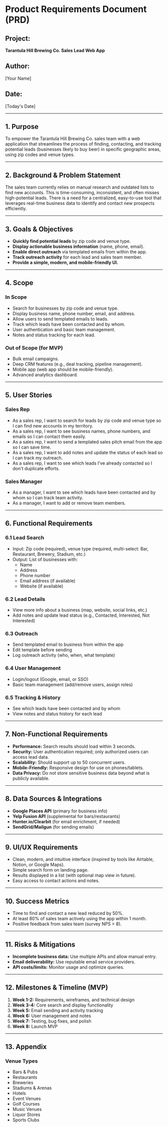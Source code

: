 # Product Requirements Document (PRD)

## Project:  
**Tarantula Hill Brewing Co. Sales Lead Web App**

## Author:  
[Your Name]

## Date:  
[Today's Date]

---

## 1. Purpose

To empower the Tarantula Hill Brewing Co. sales team with a web application that streamlines the process of finding, contacting, and tracking potential leads (businesses likely to buy beer) in specific geographic areas, using zip codes and venue types.

---

## 2. Background & Problem Statement

The sales team currently relies on manual research and outdated lists to find new accounts. This is time-consuming, inconsistent, and often misses high-potential leads. There is a need for a centralized, easy-to-use tool that leverages real-time business data to identify and contact new prospects efficiently.

---

## 3. Goals & Objectives

- **Quickly find potential leads** by zip code and venue type.
- **Display actionable business information** (name, phone, email).
- **Enable direct outreach** via templated emails from within the app.
- **Track outreach activity** for each lead and sales team member.
- **Provide a simple, modern, and mobile-friendly UI.**

---

## 4. Scope

### In Scope
- Search for businesses by zip code and venue type.
- Display business name, phone number, email, and address.
- Allow users to send templated emails to leads.
- Track which leads have been contacted and by whom.
- User authentication and basic team management.
- Notes and status tracking for each lead.

### Out of Scope (for MVP)
- Bulk email campaigns.
- Deep CRM features (e.g., deal tracking, pipeline management).
- Mobile app (web app should be mobile-friendly).
- Advanced analytics dashboard.

---

## 5. User Stories

### Sales Rep
- As a sales rep, I want to search for leads by zip code and venue type so I can find new accounts in my territory.
- As a sales rep, I want to see business names, phone numbers, and emails so I can contact them easily.
- As a sales rep, I want to send a templated sales pitch email from the app so I can save time.
- As a sales rep, I want to add notes and update the status of each lead so I can track my outreach.
- As a sales rep, I want to see which leads I've already contacted so I don't duplicate efforts.

### Sales Manager
- As a manager, I want to see which leads have been contacted and by whom so I can track team activity.
- As a manager, I want to add or remove team members.

---

## 6. Functional Requirements

### 6.1 Lead Search
- Input: Zip code (required), venue type (required, multi-select: Bar, Restaurant, Brewery, Stadium, etc.)
- Output: List of businesses with:
  - Name
  - Address
  - Phone number
  - Email address (if available)
  - Website (if available)

### 6.2 Lead Details
- View more info about a business (map, website, social links, etc.)
- Add notes and update lead status (e.g., Contacted, Interested, Not Interested)

### 6.3 Outreach
- Send templated email to business from within the app
- Edit template before sending
- Log outreach activity (who, when, what template)

### 6.4 User Management
- Login/logout (Google, email, or SSO)
- Basic team management (add/remove users, assign roles)

### 6.5 Tracking & History
- See which leads have been contacted and by whom
- View notes and status history for each lead

---

## 7. Non-Functional Requirements

- **Performance:** Search results should load within 3 seconds.
- **Security:** User authentication required; only authorized users can access lead data.
- **Scalability:** Should support up to 50 concurrent users.
- **Mobile-Friendly:** Responsive design for use on phones/tablets.
- **Data Privacy:** Do not store sensitive business data beyond what is publicly available.

---

## 8. Data Sources & Integrations

- **Google Places API** (primary for business info)
- **Yelp Fusion API** (supplemental for bars/restaurants)
- **Hunter.io/Clearbit** (for email enrichment, if needed)
- **SendGrid/Mailgun** (for sending emails)

---

## 9. UI/UX Requirements

- Clean, modern, and intuitive interface (inspired by tools like Airtable, Notion, or Google Maps).
- Simple search form on landing page.
- Results displayed in a list (with optional map view in future).
- Easy access to contact actions and notes.

---

## 10. Success Metrics

- Time to find and contact a new lead reduced by 50%.
- At least 80% of sales team actively using the app within 1 month.
- Positive feedback from sales team (survey NPS > 8).

---

## 11. Risks & Mitigations

- **Incomplete business data:** Use multiple APIs and allow manual entry.
- **Email deliverability:** Use reputable email service providers.
- **API costs/limits:** Monitor usage and optimize queries.

---

## 12. Milestones & Timeline (MVP)

1. **Week 1-2:** Requirements, wireframes, and technical design
2. **Week 3-4:** Core search and display functionality
3. **Week 5:** Email sending and activity tracking
4. **Week 6:** User management and notes
5. **Week 7:** Testing, bug fixes, and polish
6. **Week 8:** Launch MVP

---

## 13. Appendix

### Venue Types
- Bars & Pubs
- Restaurants
- Breweries
- Stadiums & Arenas
- Hotels
- Event Venues
- Golf Courses
- Music Venues
- Liquor Stores
- Sports Clubs 